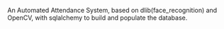 An Automated Attendance System, based on dlib(face_recognition) and OpenCV, with sqlalchemy to build and populate the database.